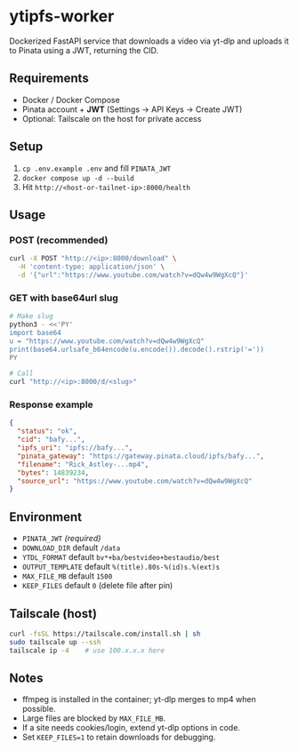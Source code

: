 # ytipfs-worker

Dockerized FastAPI service that downloads a video via yt-dlp and uploads it to Pinata using a JWT, returning the CID.

## Requirements
- Docker / Docker Compose
- Pinata account + **JWT** (Settings → API Keys → Create JWT)
- Optional: Tailscale on the host for private access

## Setup
1. `cp .env.example .env` and fill `PINATA_JWT`
2. `docker compose up -d --build`
3. Hit `http://<host-or-tailnet-ip>:8000/health`

## Usage

### POST (recommended)
```bash
curl -X POST "http://<ip>:8000/download" \
  -H 'content-type: application/json' \
  -d '{"url":"https://www.youtube.com/watch?v=dQw4w9WgXcQ"}'
```

### GET with base64url slug

```bash
# Make slug
python3 - <<'PY'
import base64
u = "https://www.youtube.com/watch?v=dQw4w9WgXcQ"
print(base64.urlsafe_b64encode(u.encode()).decode().rstrip('='))
PY

# Call
curl "http://<ip>:8000/d/<slug>"
```

### Response example

```json
{
  "status": "ok",
  "cid": "bafy...",
  "ipfs_uri": "ipfs://bafy...",
  "pinata_gateway": "https://gateway.pinata.cloud/ipfs/bafy...",
  "filename": "Rick_Astley-...mp4",
  "bytes": 14839234,
  "source_url": "https://www.youtube.com/watch?v=dQw4w9WgXcQ"
}
```

## Environment

* `PINATA_JWT` *(required)*
* `DOWNLOAD_DIR` default `/data`
* `YTDL_FORMAT` default `bv*+ba/bestvideo+bestaudio/best`
* `OUTPUT_TEMPLATE` default `%(title).80s-%(id)s.%(ext)s`
* `MAX_FILE_MB` default `1500`
* `KEEP_FILES` default `0` (delete file after pin)

## Tailscale (host)

```bash
curl -fsSL https://tailscale.com/install.sh | sh
sudo tailscale up --ssh
tailscale ip -4    # use 100.x.x.x here
```

## Notes

* ffmpeg is installed in the container; yt-dlp merges to mp4 when possible.
* Large files are blocked by `MAX_FILE_MB`.
* If a site needs cookies/login, extend yt-dlp options in code.
* Set `KEEP_FILES=1` to retain downloads for debugging.
